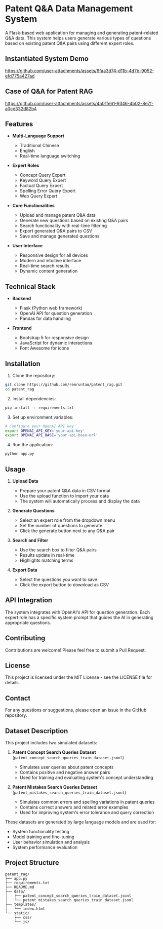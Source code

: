 # Patent Q&A Data Management System

A Flask-based web application for managing and generating patent-related Q&A data. This system helps users generate various types of questions based on existing patent Q&A pairs using different expert roles.

## Instantiated System Demo

https://github.com/user-attachments/assets/6faa3d74-d11b-4d7b-9052-efd775a427ad

## Case of Q&A for Patent RAG
https://github.com/user-attachments/assets/4a01fe61-9346-4b02-8e7f-a0ce332d82b4

## Features

- **Multi-Language Support**
  - Traditional Chinese
  - English
  - Real-time language switching

- **Expert Roles**
  - Concept Query Expert
  - Keyword Query Expert
  - Factual Query Expert
  - Spelling Error Query Expert
  - Web Query Expert

- **Core Functionalities**
  - Upload and manage patent Q&A data
  - Generate new questions based on existing Q&A pairs
  - Search functionality with real-time filtering
  - Export generated Q&A pairs to CSV
  - Save and manage generated questions

- **User Interface**
  - Responsive design for all devices
  - Modern and intuitive interface
  - Real-time search results
  - Dynamic content generation

## Technical Stack

- **Backend**
  - Flask (Python web framework)
  - OpenAI API for question generation
  - Pandas for data handling

- **Frontend**
  - Bootstrap 5 for responsive design
  - JavaScript for dynamic interactions
  - Font Awesome for icons

## Installation

1. Clone the repository:
```bash
git clone https://github.com/renruntao/patent_rag.git
cd patent_rag
```

2. Install dependencies:
```bash
pip install -r requirements.txt
```

3. Set up environment variables:
```bash
# Configure your OpenAI API key
export OPENAI_API_KEY='your-api-key'
export OPENAI_API_BASE='your-api-base-url'
```

4. Run the application:
```bash
python app.py
```

## Usage

1. **Upload Data**
   - Prepare your patent Q&A data in CSV format
   - Use the upload function to import your data
   - The system will automatically process and display the data

2. **Generate Questions**
   - Select an expert role from the dropdown menu
   - Set the number of questions to generate
   - Click the generate button next to any Q&A pair

3. **Search and Filter**
   - Use the search box to filter Q&A pairs
   - Results update in real-time
   - Highlights matching terms

4. **Export Data**
   - Select the questions you want to save
   - Click the export button to download as CSV

## API Integration

The system integrates with OpenAI's API for question generation. Each expert role has a specific system prompt that guides the AI in generating appropriate questions.

## Contributing

Contributions are welcome! Please feel free to submit a Pull Request.

## License

This project is licensed under the MIT License - see the LICENSE file for details.

## Contact

For any questions or suggestions, please open an issue in the GitHub repository.

## Dataset Description

This project includes two simulated datasets:

1. **Patent Concept Search Queries Dataset** (`patent_concept_search_queries_train_dataset.jsonl`)
   - Simulates user queries about patent concepts
   - Contains positive and negative answer pairs
   - Used for training and evaluating system's concept understanding

2. **Patent Mistakes Search Queries Dataset** (`patent_mistakes_search_queries_train_dataset.jsonl`)
   - Simulates common errors and spelling variations in patent queries
   - Contains correct answers and related error examples
   - Used for improving system's error tolerance and query correction

These datasets are generated by large language models and are used for:
- System functionality testing
- Model training and fine-tuning
- User behavior simulation and analysis
- System performance evaluation

## Project Structure

```
patent_rag/
├── app.py
├── requirements.txt
├── README.md
├── data/
│   ├── patent_concept_search_queries_train_dataset.jsonl
│   └── patent_mistakes_search_queries_train_dataset.jsonl
├── templates/
│   └── index.html
└── static/
    ├── css/
    └── js/
```

